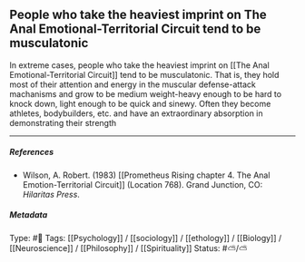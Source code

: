 ## People who take the heaviest imprint on The Anal Emotional-Territorial Circuit tend to be musculatonic  # 

In extreme cases, people who take the heaviest imprint on [[The Anal Emotional-Territorial Circuit]] tend to be musculatonic. That is, they hold most of their attention and energy in the muscular defense-attack machanisms and grow to be medium weight-heavy enough to be hard to knock down, light enough to be quick and sinewy. Often they become athletes, bodybuilders, etc. and have an extraordinary absorption in demonstrating their strength

___

##### References

- Wilson, A. Robert. (1983) [[Prometheus Rising chapter 4. The Anal Emotion-Territorial Circuit]] (Location 768). Grand Junction, CO: _Hilaritas Press_.

##### Metadata

Type: #🔴 
Tags: [[Psychology]] / [[sociology]] / [[ethology]] / [[Biology]] / [[Neuroscience]] / [[Philosophy]] / [[Spirituality]] 
Status: #⛅️/⛅️ 
